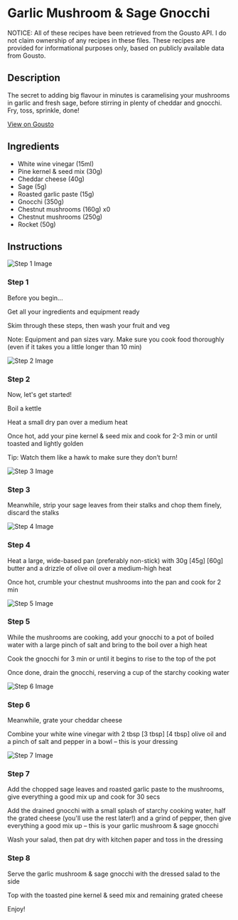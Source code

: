 # Garlic Mushroom & Sage Gnocchi

NOTICE: All of these recipes have been retrieved from the Gousto API. I do not claim ownership of any recipes in these files. These recipes are provided for informational purposes only, based on publicly available data from Gousto.

## Description

The secret to adding big flavour in minutes is caramelising your mushrooms in garlic and fresh sage, before stirring in plenty of cheddar and gnocchi. Fry, toss, sprinkle, done!  

[View on Gousto](https://www.gousto.co.uk/recipes/cookbook/10-min-garlic-mushroom-sage-gnocchi)

## Ingredients

- White wine vinegar (15ml)
- Pine kernel & seed mix (30g)
- Cheddar cheese (40g)
- Sage (5g)
- Roasted garlic paste (15g)
- Gnocchi (350g)
- Chestnut mushrooms (160g) x0
- Chestnut mushrooms (250g)
- Rocket (50g)

## Instructions

![Step 1 Image](https://production-media.gousto.co.uk/cms/recipe-step-image/Step-1-1-1622806032594-x200.jpg)

### Step 1

Before you begin...

Get all your ingredients and equipment ready

Skim through these steps, then wash your fruit and veg

Note: Equipment and pan sizes vary. Make sure you cook food thoroughly (even if it takes you a little longer than 10 min)

![Step 2 Image](https://production-media.gousto.co.uk/cms/recipe-step-image/1632.-step-2-x200.jpg)

### Step 2

Now, let's get started!

Boil a kettle

Heat a small dry pan over a medium heat

Once hot, add your pine kernel & seed mix and cook for 2-3 min or until toasted and lightly golden

Tip: Watch them like a hawk to make sure they don’t burn!

![Step 3 Image](https://production-media.gousto.co.uk/cms/recipe-step-image/1632.-step-3-x200.jpg)

### Step 3

Meanwhile, strip your sage leaves from their stalks and chop them finely, discard the stalks

![Step 4 Image](https://production-media.gousto.co.uk/cms/recipe-step-image/1632.-step-4-x200.jpg)

### Step 4

Heat a large, wide-based pan (preferably non-stick) with 30g <span class="text-purple">[45g]</span> <span class="text-danger">[60g]</span> butter and a drizzle of olive oil over a medium-high heat

Once hot, crumble your chestnut mushrooms into the pan and cook for 2 min

![Step 5 Image](https://production-media.gousto.co.uk/cms/recipe-step-image/1632.-step-5-x200.jpg)

### Step 5

While the mushrooms are cooking, add your gnocchi to a pot of boiled water with a large pinch of salt and bring to the boil over a high heat

Cook the gnocchi for 3 min or until it begins to rise to the top of the pot

Once done, drain the gnocchi, reserving a cup of the starchy cooking water

![Step 6 Image](https://production-media.gousto.co.uk/cms/recipe-step-image/1632.-step-6-x200.jpg)

### Step 6

Meanwhile, grate your cheddar cheese

Combine your white wine vinegar with 2 tbsp <span class="text-purple">[3 tbsp]</span> <span class="text-danger">[4 tbsp]</span> olive oil and a pinch of salt and pepper in a bowl – this is your dressing

![Step 7 Image](https://production-media.gousto.co.uk/cms/recipe-step-image/1632.-step-7-x200.jpg)

### Step 7

Add the chopped sage leaves and roasted garlic paste to the mushrooms, give everything a good mix up and cook for 30 secs

Add the drained gnocchi with a small splash of starchy cooking water, half the grated cheese (you'll use the rest later!) and a grind of pepper, then give everything a good mix up – this is your garlic mushroom & sage gnocchi

Wash your salad, then pat dry with kitchen paper and toss in the dressing

### Step 8

Serve the garlic mushroom & sage gnocchi with the dressed salad to the side

Top with the toasted pine kernel & seed mix and remaining grated cheese

Enjoy!

